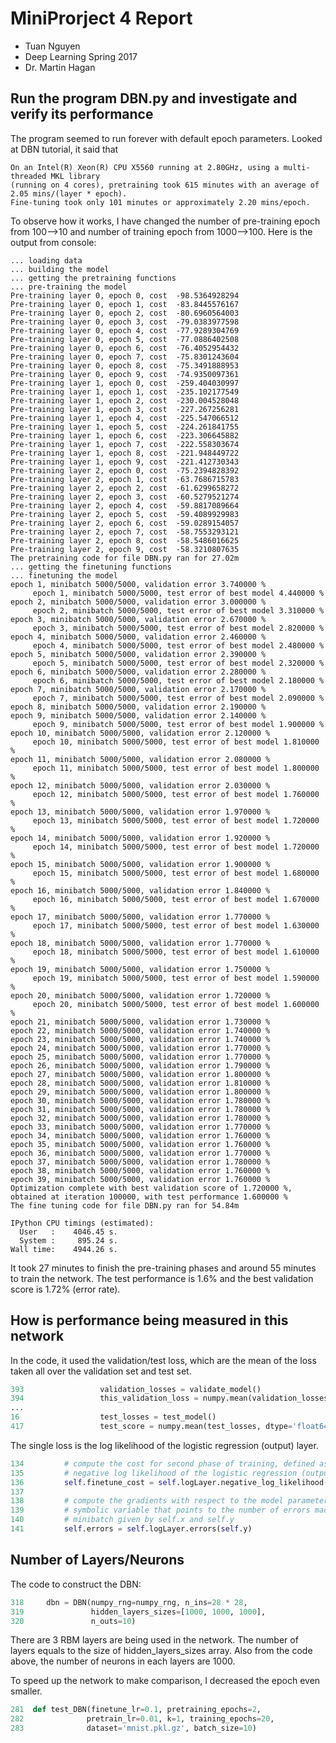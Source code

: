 # MiniProrject 4 Report
  * Tuan Nguyen
  * Deep Learning Spring 2017
  * Dr. Martin Hagan

## Run the program DBN.py and investigate and verify its performance
The program seemed to run forever with default epoch parameters. Looked at DBN tutorial, it said that 
```
On an Intel(R) Xeon(R) CPU X5560 running at 2.80GHz, using a multi-threaded MKL library 
(running on 4 cores), pretraining took 615 minutes with an average of 2.05 mins/(layer * epoch). 
Fine-tuning took only 101 minutes or approximately 2.20 mins/epoch.
```
To observe how it works, I have changed the number of pre-training epoch from 100-->10 and number of training epoch from 1000-->100. Here is the output from console: 

```
... loading data
... building the model
... getting the pretraining functions
... pre-training the model
Pre-training layer 0, epoch 0, cost  -98.5364928294
Pre-training layer 0, epoch 1, cost  -83.8445576167
Pre-training layer 0, epoch 2, cost  -80.6960564003
Pre-training layer 0, epoch 3, cost  -79.0383977598
Pre-training layer 0, epoch 4, cost  -77.9289304769
Pre-training layer 0, epoch 5, cost  -77.0886402508
Pre-training layer 0, epoch 6, cost  -76.4052954432
Pre-training layer 0, epoch 7, cost  -75.8301243604
Pre-training layer 0, epoch 8, cost  -75.3491888953
Pre-training layer 0, epoch 9, cost  -74.9350097361
Pre-training layer 1, epoch 0, cost  -259.404030997
Pre-training layer 1, epoch 1, cost  -235.102177549
Pre-training layer 1, epoch 2, cost  -230.004528048
Pre-training layer 1, epoch 3, cost  -227.267256281
Pre-training layer 1, epoch 4, cost  -225.547066512
Pre-training layer 1, epoch 5, cost  -224.261841755
Pre-training layer 1, epoch 6, cost  -223.306645882
Pre-training layer 1, epoch 7, cost  -222.558303674
Pre-training layer 1, epoch 8, cost  -221.948449722
Pre-training layer 1, epoch 9, cost  -221.412730343
Pre-training layer 2, epoch 0, cost  -75.2394828392
Pre-training layer 2, epoch 1, cost  -63.7686715783
Pre-training layer 2, epoch 2, cost  -61.6299658272
Pre-training layer 2, epoch 3, cost  -60.5279521274
Pre-training layer 2, epoch 4, cost  -59.8817089664
Pre-training layer 2, epoch 5, cost  -59.4089929983
Pre-training layer 2, epoch 6, cost  -59.0289154057
Pre-training layer 2, epoch 7, cost  -58.7553293121
Pre-training layer 2, epoch 8, cost  -58.5486016625
Pre-training layer 2, epoch 9, cost  -58.3210807635
The pretraining code for file DBN.py ran for 27.02m
... getting the finetuning functions
... finetuning the model
epoch 1, minibatch 5000/5000, validation error 3.740000 %
     epoch 1, minibatch 5000/5000, test error of best model 4.440000 %
epoch 2, minibatch 5000/5000, validation error 3.000000 %
     epoch 2, minibatch 5000/5000, test error of best model 3.310000 %
epoch 3, minibatch 5000/5000, validation error 2.670000 %
     epoch 3, minibatch 5000/5000, test error of best model 2.820000 %
epoch 4, minibatch 5000/5000, validation error 2.460000 %
     epoch 4, minibatch 5000/5000, test error of best model 2.480000 %
epoch 5, minibatch 5000/5000, validation error 2.390000 %
     epoch 5, minibatch 5000/5000, test error of best model 2.320000 %
epoch 6, minibatch 5000/5000, validation error 2.280000 %
     epoch 6, minibatch 5000/5000, test error of best model 2.180000 %
epoch 7, minibatch 5000/5000, validation error 2.170000 %
     epoch 7, minibatch 5000/5000, test error of best model 2.090000 %
epoch 8, minibatch 5000/5000, validation error 2.190000 %
epoch 9, minibatch 5000/5000, validation error 2.140000 %
     epoch 9, minibatch 5000/5000, test error of best model 1.900000 %
epoch 10, minibatch 5000/5000, validation error 2.120000 %
     epoch 10, minibatch 5000/5000, test error of best model 1.810000 %
epoch 11, minibatch 5000/5000, validation error 2.080000 %
     epoch 11, minibatch 5000/5000, test error of best model 1.800000 %
epoch 12, minibatch 5000/5000, validation error 2.030000 %
     epoch 12, minibatch 5000/5000, test error of best model 1.760000 %
epoch 13, minibatch 5000/5000, validation error 1.970000 %
     epoch 13, minibatch 5000/5000, test error of best model 1.720000 %
epoch 14, minibatch 5000/5000, validation error 1.920000 %
     epoch 14, minibatch 5000/5000, test error of best model 1.720000 %
epoch 15, minibatch 5000/5000, validation error 1.900000 %
     epoch 15, minibatch 5000/5000, test error of best model 1.680000 %
epoch 16, minibatch 5000/5000, validation error 1.840000 %
     epoch 16, minibatch 5000/5000, test error of best model 1.670000 %
epoch 17, minibatch 5000/5000, validation error 1.770000 %
     epoch 17, minibatch 5000/5000, test error of best model 1.630000 %
epoch 18, minibatch 5000/5000, validation error 1.770000 %
     epoch 18, minibatch 5000/5000, test error of best model 1.610000 %
epoch 19, minibatch 5000/5000, validation error 1.750000 %
     epoch 19, minibatch 5000/5000, test error of best model 1.590000 %
epoch 20, minibatch 5000/5000, validation error 1.720000 %
     epoch 20, minibatch 5000/5000, test error of best model 1.600000 %
epoch 21, minibatch 5000/5000, validation error 1.730000 %
epoch 22, minibatch 5000/5000, validation error 1.740000 %
epoch 23, minibatch 5000/5000, validation error 1.740000 %
epoch 24, minibatch 5000/5000, validation error 1.770000 %
epoch 25, minibatch 5000/5000, validation error 1.770000 %
epoch 26, minibatch 5000/5000, validation error 1.790000 %
epoch 27, minibatch 5000/5000, validation error 1.800000 %
epoch 28, minibatch 5000/5000, validation error 1.810000 %
epoch 29, minibatch 5000/5000, validation error 1.800000 %
epoch 30, minibatch 5000/5000, validation error 1.780000 %
epoch 31, minibatch 5000/5000, validation error 1.780000 %
epoch 32, minibatch 5000/5000, validation error 1.780000 %
epoch 33, minibatch 5000/5000, validation error 1.770000 %
epoch 34, minibatch 5000/5000, validation error 1.760000 %
epoch 35, minibatch 5000/5000, validation error 1.760000 %
epoch 36, minibatch 5000/5000, validation error 1.770000 %
epoch 37, minibatch 5000/5000, validation error 1.780000 %
epoch 38, minibatch 5000/5000, validation error 1.760000 %
epoch 39, minibatch 5000/5000, validation error 1.760000 %
Optimization complete with best validation score of 1.720000 %, 
obtained at iteration 100000, with test performance 1.600000 %
The fine tuning code for file DBN.py ran for 54.84m

IPython CPU timings (estimated):
  User   :    4046.45 s.
  System :     895.24 s.
Wall time:    4944.26 s.
```

It took 27 minutes to finish the pre-training phases and around 55 minutes to train the network. The test performance is 1.6% and the best validation score is 1.72% (error rate). 
## How is performance being measured in this network
In the code, it used the validation/test loss, which are the mean of the loss taken all over the validation set and test set.

```python
393                 validation_losses = validate_model()
394                 this_validation_loss = numpy.mean(validation_losses, dtype='float64')
...
16                  test_losses = test_model()
417                 test_score = numpy.mean(test_losses, dtype='float64')
```

The single loss is the log likelihood of the logistic regression (output) layer.
```python
134         # compute the cost for second phase of training, defined as the
135         # negative log likelihood of the logistic regression (output) layer
136         self.finetune_cost = self.logLayer.negative_log_likelihood(self.y)
137 
138         # compute the gradients with respect to the model parameters
139         # symbolic variable that points to the number of errors made on the
140         # minibatch given by self.x and self.y
141         self.errors = self.logLayer.errors(self.y)
```

## Number of Layers/Neurons
The code to construct the DBN:

```python
318     dbn = DBN(numpy_rng=numpy_rng, n_ins=28 * 28,
319               hidden_layers_sizes=[1000, 1000, 1000],
320               n_outs=10)
```
There are 3 RBM layers are being used in the network. The number of layers equals to the size of hidden_layers_sizes array. Also from the code above, the number of neurons in each layers are 1000.

To speed up the network to make comparison, I decreased the epoch even smaller. 

```python
281  def test_DBN(finetune_lr=0.1, pretraining_epochs=2,
282              pretrain_lr=0.01, k=1, training_epochs=20,
283              dataset='mnist.pkl.gz', batch_size=10)
```


